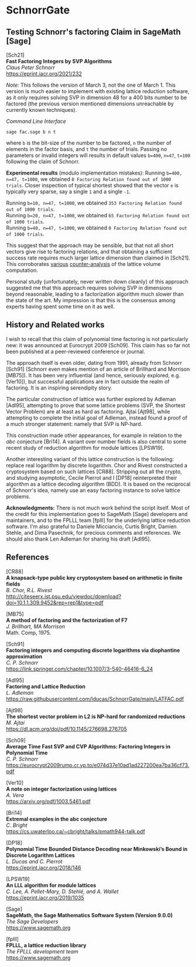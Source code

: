 # SchnorrGate
## Testing Schnorr's factoring Claim in SageMath [Sage]

[Sch21] <br />
**Fast Factoring Integers by SVP Algorithms** <br />
_Claus Peter Schnorr_ <br />
https://eprint.iacr.org/2021/232 <br />

*Note:* This follows the version of March 3, not the one of March 1. This version is much easier to implement with existing lattice reduction software, as it only requires solving SVP in dimension 48 for a 400 bits number to be factored (the previous version mentioned dimensions unreachable by currently known techniques).<br />

_Command Line Interface_
```
sage fac.sage b n t
```
where `b` is the bit-size of the number to be factored, `n` the number of elements in the factor basis, and `t` the number of trials. Passing no parameters or invalid integers will results in default values `b=400`, `n=47`, `t=100` following the claim of Schnorr.

**Experimental results** (modulo implementation mistakes):
Running `b=400, n=47, t=1000`, we obtained ```0 Factoring Relation found out of 1000 trials```. Closer inspection of typical shortest showed that the vector `e` is typically very sparse, say a single `1` and a single `-1`.

Running `b=10, n=47, t=1000`, we obtained `353 Factoring Relation found out of 1000 trials`. <br />
Running `b=20, n=47, t=1000`, we obtained `65 Factoring Relation found out of 1000 trials`. <br />
Running `b=40, n=47, t=1000`, we obtained `0 Factoring Relation found out of 1000 trials`. <br />

This suggest that the approach may be sensible, but that not all short vectors give rise to factoring relations, and that obtaining a sufficient success rate requires much larger lattice dimension than claimed in [Sch21]. This corroborates [various](https://crypto.stackexchange.com/questions/88582/does-schnorrs-2021-factoring-method-show-that-the-rsa-cryptosystem-is-not-secur/88601#88601) [counter-analysis](https://twitter.com/inf_0_/status/1367376526300172288) of the lattice volume computation.

Personal study (unfortunately, never written down cleanly) of this approach suggested me that this approach requires solving SVP in dimensions beyond reasonable, leading to a factorization algorithm much slower than the state of the art. My impression is that this is the consensus among experts having spent some time on it as well. 

## History and Related works

I wish to recall that this claim of polynomial time factoring is not particularly new: it was announced at Eurocrypt 2009 [Sch09]. This claim has so far not been published at a peer-reviewed conference or journal. 

The approach itself is even older, dating from 1991, already from Schnorr [Sch91] (Schnorr even makes mention of  an article of Brillhard and Morrison [MB75]). It has been very influential (and hence, seriously explored, e.g. [Ver10]), but successful applications are in fact outside the realm of factoring. It is an inspiring serendipity story. 

The particular construction of lattice was further explored by Adleman [Adl95], attempting to prove that some lattice problems (SVP, the Shortest Vector Problem) are at least as hard as factoring. Ajtai [Ajt98], while attempting to complete the initial goal of Adleman, instead found a proof of a much stronger statement: namely that SVP is NP-hard.

This construction made other appearances, for example in relation to the _abc_ conjecture [Bri14]. A variant over number fields is also central to some recent study of reduction algorithm for module lattices [LPSW19]. 

Another interesting variant of this lattice construction is the following: replace real logarithm by discrete logarithm. Chor and Rivest constructed a cryptosystem based on such lattices [CR88]. Stripping out all the crypto, and studying asymptotic, Cecile Pierrot and I [DP18] reinterpreted their algorithm as a lattice decoding algorithm (BDD). It is based on the reciprocal of Schnorr's idea, namely use an easy factoring instance to solve lattice problems.

**Acknowledgments:** There is not much work behind the script itself. Most of the credit for this implementation goes to SageMath [Sage] developers and maintainers, and to the FPLLL team [fplll] for the underlying lattice reduction software. I'm also grateful to Daniele Micciancio, Curtis Bright, Damien Stehle, and Dima Pasechnik, for precious comments and references. We should also thank Len Adleman for sharing his draft [Adl95].

## References

[CR88] <br />
**A knapsack-type public key cryptosystem based on arithmetic in finite fields** <br />
_B. Chor, R.L. Rivest_ <br />
http://citeseerx.ist.psu.edu/viewdoc/download?doi=10.1.1.309.9452&rep=rep1&type=pdf

[MB75] <br />
**A method of factoring and the factorization of F7** <br />
_J. Brillhart, MA Morrison_ <br />
Math. Comp, 1975.

[Sch91] <br />
**Factoring integers and computing discrete logarithms via diophantine approximation** <br />
_C. P. Schnorr_ <br />
https://link.springer.com/chapter/10.1007/3-540-46416-6_24

[Adl95] <br />
**Factoring and Lattice Reduction** <br />
_L. Adleman_ <br />
https://raw.githubusercontent.com/lducas/SchnorrGate/main/LATFAC.pdf

[Ajt98] <br />
**The shortest vector problem in L2 is NP-hard for randomized reductions** <br />
_M. Ajtai_ <br />
https://dl.acm.org/doi/pdf/10.1145/276698.276705 <br />

[Sch09] <br />
**Average Time Fast SVP and CVP Algorithms: Factoring Integers in Polynomial Time** <br />
_C. P. Schnorr_ <br />
https://eurocrypt2009rump.cr.yp.to/e074d37e10ad1ad227200ea7ba36cf73.pdf

[Ver10] <br />
**A note on integer factorization using lattices** <br />
_A. Vera_ <br />
https://arxiv.org/pdf/1003.5461.pdf <br />

[Bri14] <br />
**Extremal examples in the abc conjecture** <br />
_C. Bright_ <br />
https://cs.uwaterloo.ca/~cbright/talks/pmath944-talk.pdf

[DP18]<br />
**Polynomial Time Bounded Distance Decoding near Minkowski’s Bound in Discrete Logarithm Lattices**<br />
_L. Ducas and C. Pierrot_ <br />
https://eprint.iacr.org/2018/146

[LPSW19] <br />
**An LLL algorithm for module lattices** <br />
_C. Lee, A. Pellet-Mary, D. Stehlé, and A. Wallet_ <br />
https://eprint.iacr.org/2019/1035

[Sage]  <br />
**SageMath, the Sage Mathematics Software System (Version 9.0.0)**  <br />
_The Sage Developers_ <br />
https://www.sagemath.org  <br />

[fplll]  <br />
**FPLLL, a lattice reduction library** <br />
_The FPLLL development team_ <br />
https://www.sagemath.org  <br />



